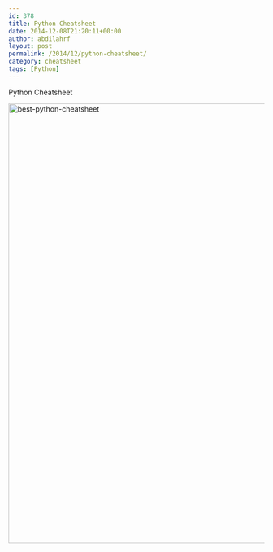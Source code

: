 ```yaml
---
id: 378
title: Python Cheatsheet
date: 2014-12-08T21:20:11+00:00
author: abdilahrf
layout: post
permalink: /2014/12/python-cheatsheet/
category: cheatsheet
tags: [Python]
---
```

Python Cheatsheet

[<img class="aligncenter size-full wp-image-379" src="http://abdilahrf.github.io/images/2014/12/best-python-cheatsheet.png" alt="best-python-cheatsheet" width="636" height="864" />](http://abdilahrf.github.io/images/2014/12/best-python-cheatsheet.png)
